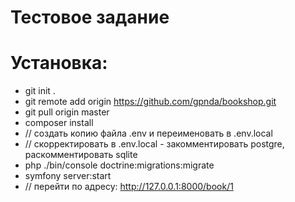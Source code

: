 
# Тестовое задание



# Установка:
- git init .
- git remote add origin https://github.com/gpnda/bookshop.git
- git pull origin master
- composer install
- // создать копию файла .env и переименовать в .env.local  
- // скорректировать в .env.local  - закомментировать postgre, раскомментировать sqlite
- php ./bin/console doctrine:migrations:migrate
- symfony server:start
- // перейти по адресу: http://127.0.0.1:8000/book/1



